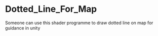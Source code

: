 # Dotted_Line_For_Map
Someone can use this shader programme to draw dotted line on map for guidance in unity
